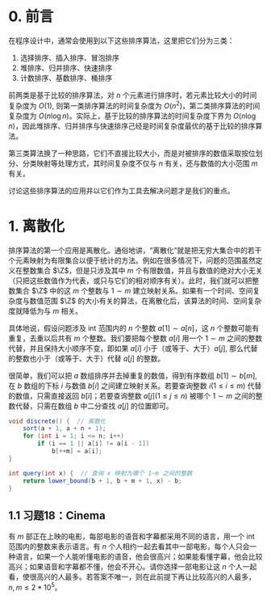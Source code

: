 # 0. 前言

在程序设计中，通常会使用到以下这些排序算法，这里把它们分为三类：

1. 选择排序、插入排序、冒泡排序
2. 堆排序、归并排序、快速排序
3. 计数排序、基数排序、桶排序

前两类是基于比较的排序算法，对 $n$ 个元素进行排序时，若元素比较大小的时间复杂度为 $O(1)$, 则第一类排序算法的时间复杂度为 $O(n^2)$，第二类排序算法的时间复杂度为 $O(n\log n)$。实际上，基于比较的排序算法的时间复杂度下界为 $O(n\log n)$，因此堆排序、归并排序与快速排序己经是时间复杂度最优的基于比较的排序算法。

第三类算法换了一种思路，它们不直接比较大小，而是对被排序的数值采取按位划分、分类映射等处理方式，其时间复杂度不仅与 $n$ 有关，还与数值的大小范围 $m$ 有关。

讨论这些排序算法的应用并以它们作为工具去解决问题才是我们的重点。

# 1. 离散化

排序算法的第一个应用是离散化。通俗地讲，“离散化”就是把无穷大集合中的若干个元素映射为有限集合以便于统计的方法。例如在很多情况下，问题的范围虽然定义在整数集合 $\Z$，但是只涉及其中 $m$ 个有限数值，并且与数值的绝对大小无关（只把这些数值作为代表，或只与它们的相对顺序有关）。此时，我们就可以把整数集合 $\Z$ 中的这 $m$ 个整数与 $1\sim m$ 建立映射关系。如果有一个时间、空间复杂度与数值范围 $\Z$
的大小有关的算法，在离散化后，该算法的时间、空间复杂度就降低为与 $m$ 相关。

具体地说，假设问题涉及 $\mathrm{int}$ 范围内的 $n$ 个整数 $a[1] \sim a[n]$，这 $n$ 个整数可能有重复，去重以后共有 $m$ 个整数。我们要把每个整数 $a[i]$ 用一个 $1\sim m$ 之间的整数代替，并且保持大小顺序不变，即如果 $a[i]$ 小于（或等于、大于）$a[j]$, 那么代替的整数也小于（或等于、大于）代替 $a[j]$ 的整数。

很简单，我们可以把 $a$ 数组排序并去掉重复的数值，得到有序数组 $b[1]\sim b[m]$, 在 $b$ 数组的下标 $i$ 与数值 $b[i]$ 之间建立映射关系。若要查询整数 $i(1 \le i \le m)$ 代替的数值，只需直接返回 $b[i]$；若要查询整数 $a[j](1 \le j \le n)$ 被哪个 $1\sim m$ 之间的整数代替，只需在数组 $b$ 中二分查找 $a[j]$ 的位置即可。

```java
void discrete() {  // 离散化
    sort(a + 1, a + n + 1);
    for (int i = 1; i <= n; i++)
        if (i == 1 || a[i] != a[i - 1])
            b[++m] = a[i];
}

int query(int x) {  // 查询 x 映射为哪个 1~m 之间的整数
    return lower_bound(b + 1, b + m + 1, x) - b;
}
```

## 1.1 习题18：Cinema

有 $m$ 部正在上映的电影，每部电影的语音和字幕都采用不同的语言，用一个 $\mathrm{int}$ 范围内的整数来表示语言。有 $n$ 个人相约一起去看其中一部电影，每个人只会一种语言，如果一个人能听懂电影的语音，他会很高兴；如果能看懂字幕，他会比较高兴；如果语音和字幕都不懂，他会不开心。请你选择一部电影让这 $n$ 个人一起看，使很高兴的人最多。若答案不唯一，则在此前提下再让比较高兴的人最多， $n,m \le 2 * 10^5$。